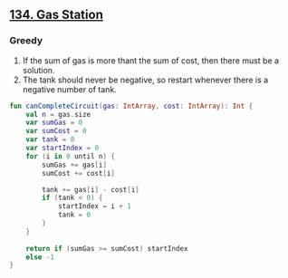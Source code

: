 ## [134. Gas Station](https://leetcode.com/problems/gas-station/description/)

### Greedy
1. If the sum of gas is more thant the sum of cost, then there must be a solution.
2. The tank should never be negative, so restart whenever there is a negative number of tank.

```kotlin
fun canCompleteCircuit(gas: IntArray, cost: IntArray): Int {
    val n = gas.size
    var sumGas = 0
    var sumCost = 0
    var tank = 0
    var startIndex = 0
    for (i in 0 until n) {
        sumGas += gas[i]
        sumCost += cost[i]

        tank += gas[i] - cost[i]
        if (tank < 0) {
            startIndex = i + 1
            tank = 0
        }
    }
    
    return if (sumGas >= sumCost) startIndex
    else -1
}
``````